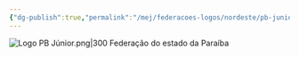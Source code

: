 ```yaml
---
{"dg-publish":true,"permalink":"/mej/federacoes-logos/nordeste/pb-junior/"}
---
```


![Logo PB Júnior.png|300](/img/user/Imagens/Logos%20das%20Federa%C3%A7%C3%B5es/Logo%20PB%20J%C3%BAnior.png)
Federação do estado da Paraíba